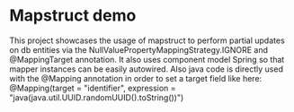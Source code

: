 # Mapstruct demo

This project showcases the usage of mapstruct to perform partial updates on db entities via the NullValuePropertyMappingStrategy.IGNORE and @MappingTarget annotation.
It also uses component model Spring so that mapper instances can be easily autowired.
Also java code is directly used with the @Mapping annotation in order to set a target field like here: @Mapping(target = "identifier", expression = "java(java.util.UUID.randomUUID().toString())")

